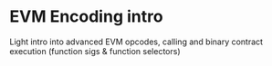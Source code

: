 # EVM Encoding intro

 Light intro into advanced EVM opcodes, calling and binary contract execution (function sigs & function selectors)
